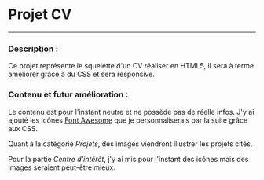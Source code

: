 # Projet CV
---
### Description :
Ce projet représente le squelette d'un CV réaliser en HTML5,
il sera à terme améliorer grâce à du CSS et sera responsive.




### Contenu et futur amélioration :
Le contenu est pour l'instant neutre et ne possède pas de réelle infos.
J'y ai ajouté les icônes [Font Awesome](https://fontawesome.com/) que je personnaliserais par la suite grâce aux CSS.

Quant à la catégorie _Projets_, des images viendront illustrer les projets cités.

Pour la partie _Centre d'intérêt_, j'y ai mis pour l'instant des icônes mais des images seraient peut-être mieux.

